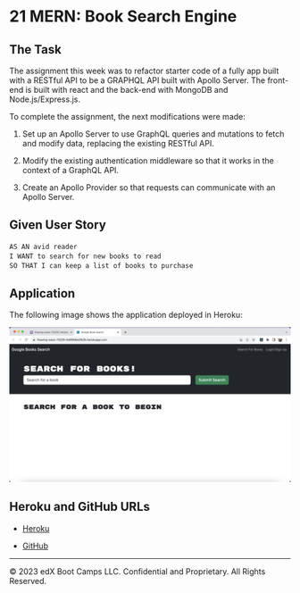 # 21 MERN: Book Search Engine

## The Task

The assignment this week was to refactor starter code of a fully app built with a RESTful API to be a GRAPHQL API built with Apollo Server. The front-end is built with react and the back-end with MongoDB and Node.js/Express.js. 

To complete the assignment, the next modifications were made:

1. Set up an Apollo Server to use GraphQL queries and mutations to fetch and modify data, replacing the existing RESTful API.

2. Modify the existing authentication middleware so that it works in the context of a GraphQL API.

3. Create an Apollo Provider so that requests can communicate with an Apollo Server.


## Given User Story

```md
AS AN avid reader
I WANT to search for new books to read
SO THAT I can keep a list of books to purchase
```

## Application

The following image shows the application deployed in Heroku: 

![App Deployed in Heroku](./Assets/deployed-app-mockup.png)


## Heroku and GitHub URLs

* [Heroku](https://thawing-oasis-73229-5e6858ed3b2b.herokuapp.com/)

* [GitHub](https://github.com/MariaFernandaMarroquin/book-search-engine)

---
© 2023 edX Boot Camps LLC. Confidential and Proprietary. All Rights Reserved.
